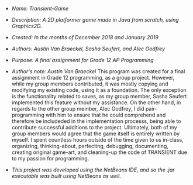 * *Name: Transient-Game*
* *Description: A 2D platformer game made in Java from scratch, using Graphics2D.*
* *Created: In the months of December 2018 and January 2019*
* *Authors: Austin Van Braeckel, Sasha Seufert, and Alec Godfrey*
* *Purpose: A final assignment for Grade 12 AP Programming*

* *Author's note: Austin Van Braeckel*
  This program was created for a final assignment in Grade 12 programming, as a group project. However, while my group members contributed, it was mostly
copying and modifying my existing code, using it as a foundation. The only exception is the functionality related to saves, as my group member, Sasha Seufert
implemented this feature without my assistance. On the other hand, in regards to the other group member, Alec Godfrey, I did pair-programming with him to ensure
that he could comprehend and therefore be includeded in the implementation processs, being able to contribute successful additions to the project. Ultimately, 
both of my group members would agree that the game itself is entirely written by myself. I spent countless hours outside of the time given to us in-class, organizing,
thinking-about, perfecting, debugging, documenting, creating original game-art, and cleaning-up the code of TRANSIENT due to my passion for programming.

* *This project was developed using the NetBeans IDE, and so the .jar executable was built using NetBeans as well.*

